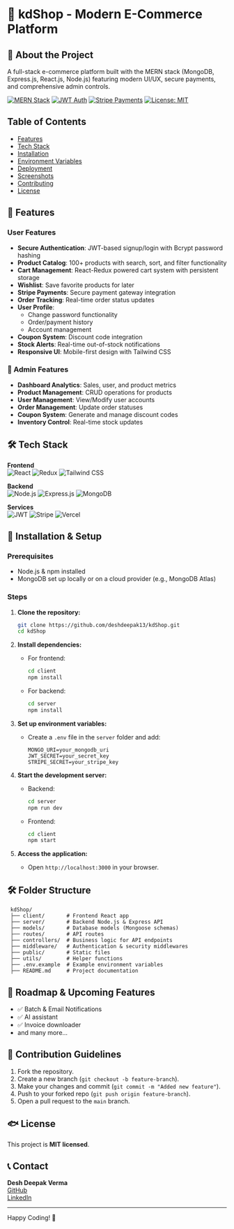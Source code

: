 # 🛒 kdShop - Modern E-Commerce Platform

## 📌 About the Project
A full-stack e-commerce platform built with the MERN stack (MongoDB, Express.js, React.js, Node.js) featuring modern UI/UX, secure payments, and comprehensive admin controls.

[![MERN Stack](https://img.shields.io/badge/MERN-Stack-blue)](https://mern.io/)
[![JWT Auth](https://img.shields.io/badge/Security-JWT%20Auth-red)](https://jwt.io/)
[![Stripe Payments](https://img.shields.io/badge/Payment-Stripe-626CD9)](https://stripe.com/)
[![License: MIT](https://img.shields.io/badge/License-MIT-green)](LICENSE)

## Table of Contents
- [Features](#features)
- [Tech Stack](#tech-stack)
- [Installation](#installation)
- [Environment Variables](#environment-variables)
- [Deployment](#deployment)
- [Screenshots](#screenshots)
- [Contributing](#contributing)
- [License](#license)

## 🌟 Features

### User Features
- **Secure Authentication**: JWT-based signup/login with Bcrypt password hashing
- **Product Catalog**: 100+ products with search, sort, and filter functionality
- **Cart Management**: React-Redux powered cart system with persistent storage
- **Wishlist**: Save favorite products for later
- **Stripe Payments**: Secure payment gateway integration
- **Order Tracking**: Real-time order status updates
- **User Profile**: 
  - Change password functionality
  - Order/payment history
  - Account management
- **Coupon System**: Discount code integration
- **Stock Alerts**: Real-time out-of-stock notifications
- **Responsive UI**: Mobile-first design with Tailwind CSS

### 💼 Admin Features
- **Dashboard Analytics**: Sales, user, and product metrics
- **Product Management**: CRUD operations for products
- **User Management**: View/Modify user accounts
- **Order Management**: Update order statuses
- **Coupon System**: Generate and manage discount codes
- **Inventory Control**: Real-time stock updates

## 🛠 Tech Stack

**Frontend**  
![React](https://img.shields.io/badge/React-61DAFB?logo=react&logoColor=black)
![Redux](https://img.shields.io/badge/Redux-764ABC?logo=redux&logoColor=white)
![Tailwind CSS](https://img.shields.io/badge/Tailwind_CSS-38B2AC?logo=tailwind-css&logoColor=white)

**Backend**  
![Node.js](https://img.shields.io/badge/Node.js-339933?logo=node.js&logoColor=white)
![Express.js](https://img.shields.io/badge/Express.js-000000?logo=express&logoColor=white)
![MongoDB](https://img.shields.io/badge/MongoDB-47A248?logo=mongodb&logoColor=white)

**Services**  
![JWT](https://img.shields.io/badge/JWT-000000?logo=json-web-tokens&logoColor=white)
![Stripe](https://img.shields.io/badge/Stripe-008CDD?logo=stripe&logoColor=white)
![Vercel](https://img.shields.io/badge/Vercel-000000?logo=vercel&logoColor=white)

## 🔧 Installation & Setup

### Prerequisites

- Node.js & npm installed
- MongoDB set up locally or on a cloud provider (e.g., MongoDB Atlas)

### Steps

1. **Clone the repository:**
   ```bash
   git clone https://github.com/deshdeepak13/kdShop.git
   cd kdShop
   ```

2. **Install dependencies:**
   - For frontend:
     ```bash
     cd client
     npm install
     ```
   - For backend:
     ```bash
     cd server
     npm install
     ```

3. **Set up environment variables:**
   - Create a `.env` file in the `server` folder and add:
     ```env
     MONGO_URI=your_mongodb_uri
     JWT_SECRET=your_secret_key
     STRIPE_SECRET=your_stripe_key
     ```

4. **Start the development server:**
   - Backend:
     ```bash
     cd server
     npm run dev
     ```
   - Frontend:
     ```bash
     cd client
     npm start
     ```

5. **Access the application:**
   - Open `http://localhost:3000` in your browser.

## 🛠️ Folder Structure

```
 kdShop/
 ├── client/       # Frontend React app
 ├── server/       # Backend Node.js & Express API
 ├── models/       # Database models (Mongoose schemas)
 ├── routes/       # API routes
 ├── controllers/  # Business logic for API endpoints
 ├── middleware/   # Authentication & security middlewares
 ├── public/       # Static files
 ├── utils/        # Helper functions
 ├── .env.example  # Example environment variables
 ├── README.md     # Project documentation
```

## 🚧 Roadmap & Upcoming Features

- ✅ Batch & Email Notifications
- ✅ AI assistant
- ✅ Invoice downloader
-  and many more...


## 🤝 Contribution Guidelines

1. Fork the repository.
2. Create a new branch (`git checkout -b feature-branch`).
3. Make your changes and commit (`git commit -m "Added new feature"`).
4. Push to your forked repo (`git push origin feature-branch`).
5. Open a pull request to the `main` branch.

## 🐟 License

This project is **MIT licensed**.

## 📞 Contact

**Desh Deepak Verma**\
[GitHub](https://github.com/deshdeepak13)\
[LinkedIn](https://www.linkedin.com/in/deshdeepak13/)

---

Happy Coding! 🚀

